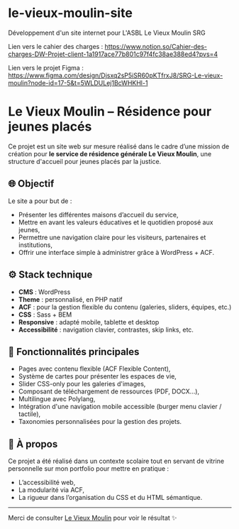 # le-vieux-moulin-site
Développement d'un site internet pour L'ASBL Le Vieux Moulin SRG

Lien vers le cahier des charges :
https://www.notion.so/Cahier-des-charges-DW-Projet-client-1a1917ace77b801c97f4fc38ae388ed4?pvs=4


Lien vers le projet Figma :
https://www.figma.com/design/Djsxq2sP5iSR60pKTfrxJ8/SRG-Le-vieux-moulin?node-id=17-5&t=5WLDULej1BcWHKHl-1

# Le Vieux Moulin – Résidence pour jeunes placés

Ce projet est un site web sur mesure réalisé dans le cadre d’une mission de création pour **le service de résidence générale Le Vieux Moulin**, une structure d'accueil pour jeunes placés par la justice.

## 🌐 Objectif

Le site a pour but de :
- Présenter les différentes maisons d’accueil du service,
- Mettre en avant les valeurs éducatives et le quotidien proposé aux jeunes,
- Permettre une navigation claire pour les visiteurs, partenaires et institutions,
- Offrir une interface simple à administrer grâce à WordPress + ACF.

## ⚙️ Stack technique

- **CMS** : WordPress
- **Theme** : personnalisé, en PHP natif
- **ACF** : pour la gestion flexible du contenu (galeries, sliders, équipes, etc.)
- **CSS** : Sass + BEM
- **Responsive** : adapté mobile, tablette et desktop
- **Accessibilité** : navigation clavier, contrastes, skip links, etc.

## 🧩 Fonctionnalités principales

- Pages avec contenu flexible (ACF Flexible Content),
- Système de cartes pour présenter les espaces de vie,
- Slider CSS-only pour les galeries d'images,
- Composant de téléchargement de ressources (PDF, DOCX...),
- Multilingue avec Polylang,
- Intégration d'une navigation mobile accessible (burger menu clavier / tactile),
- Taxonomies personnalisées pour la gestion des projets.

## 🧠 À propos

Ce projet a été réalisé dans un contexte scolaire tout en servant de vitrine personnelle sur mon portfolio pour mettre en pratique :
- L’accessibilité web,
- La modularité via ACF,
- La rigueur dans l’organisation du CSS et du HTML sémantique.

---

Merci de consulter [Le Vieux Moulin](https://le-vieux-moulin.hugogirona.fr) pour voir le résultat ✨
